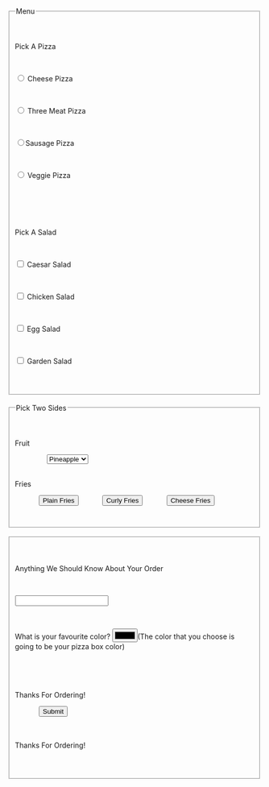 <!DOCTYPE html>
<html xmlns=""> 
  <head>  
    <title>Meli's Menu</title>   
    <link rel="stylesheet" href="Form.css"> 
  </head>
    <body> 
    <form name="Menu">     
    <fieldset>
        <legend>Menu</legend>         
        <div>          
          <p>Pick A Pizza</p>             
          <p><input type="radio" value="Cheese Pizza" name="WW" /> Cheese Pizza</p>             
          <p><input type="radio" value="Three Meat Pizza" name="WW" /> Three Meat Pizza</p>             
          <p><input type="radio" value="Sausage Pizza" name="WW" />Sausage Pizza</p>             
          <p><input type="radio" value="Veggie Pizza" name="WW" /> Veggie Pizza</p>         
        </div>                 
          <br />            
        <div>             
          <p>Pick A Salad</p>             
          <p><input type="checkbox" value="Caesar Salad" name="SS" /> Caesar Salad</p>             
          <p><input type="checkbox" value="Chicken Salad" name="SS" /> Chicken Salad</p>             
          <p><input type="checkbox" value="Egg Salad" name="SS" /> Egg Salad</p>             
          <p><input type="checkbox" value="Garden Salad" name="SS" /> Garden Salad</p>           
        </div>       
     </fieldset>      
    <fieldset>         
        <legend>Pick Two Sides</legend>            
        <div>             
          <p>Fruit</p>                
          <select name="FF">                
              <option value="Pineapple">Pineapple</option>                   
              <option value="Grapes">Grapes</option>                   
              <option value"Apple">Apple</option>              
          </select>             
          <br />                 
          <p>Fries</p>            
            <input type="button" value="Plain Fries" onclick="answerP()"/>            
            <input type="button" value="Curly Fries" onclick="answerC()"/>            
            <input type="button" value="Cheese Fries" onclick="answerE()"/>             
          <br />            
        </div>         
      </fieldset>        
      <fieldset>           
        <div>        
         <p>Anything We Should Know About Your Order</p>         
         <p><input name="RR" type="text" placesholder="Anything Extra" /></p>            
         <p>What is your favourite color? <input name="PP" type="color"/>(The color that you choose is going to be your pizza box color)</p>      
        </div>         
        <div>         
        <p>Thanks For Ordering!</p>            
        <input type="submit" onclick="answerChecker()"/>           
        </div>           
        <div>         
          <p>Thanks For Ordering!</p>           
        </div>        
      </fieldset>    
  </form>    
  <script> 
    function answerChecker() {  
          //check which option is choosen on select menu  
          if(document.Menu.WW.value==="Cheese Pizza") {   
          alert("This is our Special Pizza!");  } 
          else {   alert("WE ARE OUT OF THAT PIZZA,SORRY!");  
      }  
          //check which option is choosen on select menu  
          if(document.Menu.SS.value==="Garden Salad"){   
          alert("You have to pay 50 more cents for Garden Salad");  } 
          else {   alert("WE ARE OUT OF SALAD,SORRY");  
       }  
          //check which option is choosen on select menu  
          if(document.Menu.FF.value==="Pineapple") {   
          alert("You have to pay 50 more cents for Pineapple");  } 
          else {   alert("WE ARE OUT OF THAT KIND OF FRUIT,SORRY");  
      }  
          //check which option is choosen on select menu   
          if(document.Menu.RR.value==="More Cheese!!!") {   
          alert("That's Great to know!!");  } 
          else {   alert("Thanks for telling us!!!");  
      }  
          //check which option is choosen on select menu   
          if(document.Menu.PP.value==="#FFF") {   
          alert("I like that color too!!");  } 
          else {   alert("That's a great color for a pizza box!");  
      }  
      }  
      function answerP(){  alert("Plain Fries are the best!!!"); 
  }  
      function answerC(){  alert("Curly Fries are awesome!!!"); 
  }  
      function answerE(){  alert("Cheese Fries are great!!!"); 
  } 
  </script>
</body>
</html>
